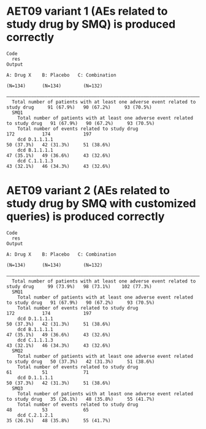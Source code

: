 # AET09 variant 1 (AEs related to study drug by SMQ) is produced correctly

    Code
      res
    Output
                                                                                         A: Drug X    B: Placebo   C: Combination
                                                                                          (N=134)      (N=134)        (N=132)    
      ———————————————————————————————————————————————————————————————————————————————————————————————————————————————————————————
      Total number of patients with at least one adverse event related to study drug     91 (67.9%)   90 (67.2%)     93 (70.5%)  
      SMQ1                                                                                                                       
        Total number of patients with at least one adverse event related to study drug   91 (67.9%)   90 (67.2%)     93 (70.5%)  
        Total number of events related to study drug                                        172          174            197      
        dcd D.1.1.1.1                                                                    50 (37.3%)   42 (31.3%)     51 (38.6%)  
        dcd B.1.1.1.1                                                                    47 (35.1%)   49 (36.6%)     43 (32.6%)  
        dcd C.1.1.1.3                                                                    43 (32.1%)   46 (34.3%)     43 (32.6%)  

# AET09 variant 2 (AEs related to study drug by SMQ with customized queries) is produced correctly

    Code
      res
    Output
                                                                                         A: Drug X    B: Placebo   C: Combination
                                                                                          (N=134)      (N=134)        (N=132)    
      ———————————————————————————————————————————————————————————————————————————————————————————————————————————————————————————
      Total number of patients with at least one adverse event related to study drug     99 (73.9%)   98 (73.1%)    102 (77.3%)  
      SMQ1                                                                                                                       
        Total number of patients with at least one adverse event related to study drug   91 (67.9%)   90 (67.2%)     93 (70.5%)  
        Total number of events related to study drug                                        172          174            197      
        dcd D.1.1.1.1                                                                    50 (37.3%)   42 (31.3%)     51 (38.6%)  
        dcd B.1.1.1.1                                                                    47 (35.1%)   49 (36.6%)     43 (32.6%)  
        dcd C.1.1.1.3                                                                    43 (32.1%)   46 (34.3%)     43 (32.6%)  
      SMQ2                                                                                                                       
        Total number of patients with at least one adverse event related to study drug   50 (37.3%)   42 (31.3%)     51 (38.6%)  
        Total number of events related to study drug                                         61           51             71      
        dcd D.1.1.1.1                                                                    50 (37.3%)   42 (31.3%)     51 (38.6%)  
      SMQ3                                                                                                                       
        Total number of patients with at least one adverse event related to study drug   35 (26.1%)   48 (35.8%)     55 (41.7%)  
        Total number of events related to study drug                                         48           53             65      
        dcd C.2.1.2.1                                                                    35 (26.1%)   48 (35.8%)     55 (41.7%)  

